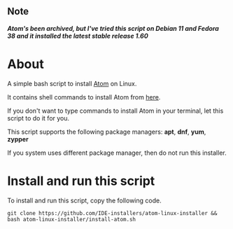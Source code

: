 ## Note
***Atom's been archived, but I've tried this script on Debian 11 and Fedora 38 and it installed the latest stable release 1.60***

# About
A simple bash script to install [Atom](https://atom.io/) on Linux.

It contains shell commands to install Atom from [here](https://flight-manual.atom.io/getting-started/sections/installing-atom/#platform-linux).

If you don't want to type commands to install Atom in your terminal, let this script to do it for you.

This script supports the following package managers: **apt**, **dnf**, **yum**, **zypper** 

If you system uses different package manager, then do not run this installer.

# Install and run this script
To install and run this script, copy the following code.

```
git clone https://github.com/IDE-installers/atom-linux-installer && bash atom-linux-installer/install-atom.sh
```

